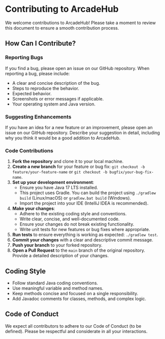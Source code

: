 # Contributing to ArcadeHub

We welcome contributions to ArcadeHub! Please take a moment to review this document to ensure a smooth contribution process.

## How Can I Contribute?

### Reporting Bugs

If you find a bug, please open an issue on our GitHub repository. When reporting a bug, please include:

*   A clear and concise description of the bug.
*   Steps to reproduce the behavior.
*   Expected behavior.
*   Screenshots or error messages if applicable.
*   Your operating system and Java version.

### Suggesting Enhancements

If you have an idea for a new feature or an improvement, please open an issue on our GitHub repository. Describe your suggestion in detail, including why you think it would be a good addition to ArcadeHub.

### Code Contributions

1.  **Fork the repository** and clone it to your local machine.
2.  **Create a new branch** for your feature or bug fix: `git checkout -b feature/your-feature-name` or `git checkout -b bugfix/your-bug-fix-name`.
3.  **Set up your development environment**:
    *   Ensure you have Java 17 LTS installed.
    *   This project uses Gradle. You can build the project using `./gradlew build` (Linux/macOS) or `gradlew.bat build` (Windows).
    *   Import the project into your IDE (IntelliJ IDEA is recommended).
4.  **Make your changes**:
    *   Adhere to the existing coding style and conventions.
    *   Write clear, concise, and well-documented code.
    *   Ensure your changes do not break existing functionality.
    *   Write unit tests for new features or bug fixes where appropriate.
5.  **Run tests** to ensure everything is working as expected: `./gradlew test`.
6.  **Commit your changes** with a clear and descriptive commit message.
7.  **Push your branch** to your forked repository.
8.  **Open a Pull Request** to the `main` branch of the original repository. Provide a detailed description of your changes.

## Coding Style

*   Follow standard Java coding conventions.
*   Use meaningful variable and method names.
*   Keep methods concise and focused on a single responsibility.
*   Add Javadoc comments for classes, methods, and complex logic.

## Code of Conduct

We expect all contributors to adhere to our Code of Conduct (to be defined). Please be respectful and considerate in all your interactions.
